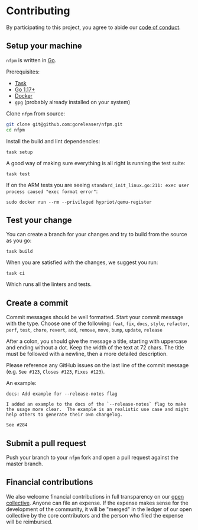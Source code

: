 # Contributing

By participating to this project, you agree to abide our [code of conduct](/CODE_OF_CONDUCT.md).

## Setup your machine

`nfpm` is written in [Go](https://golang.org/).

Prerequisites:

- [Task](https://taskfile.dev/#/installation)
- [Go 1.17+](https://golang.org/doc/install)
- [Docker](https://www.docker.com/)
- `gpg` (probably already installed on your system)

Clone `nfpm` from source:

```sh
git clone git@github.com:goreleaser/nfpm.git
cd nfpm
```

Install the build and lint dependencies:

```console
task setup
```

A good way of making sure everything is all right is running the test suite:

```console
task test
```

If on the ARM tests you are seeing `standard_init_linux.go:211: exec user process caused "exec format error"`:

```console
sudo docker run --rm --privileged hypriot/qemu-register
```

## Test your change

You can create a branch for your changes and try to build from the source as you go:

```console
task build
```

When you are satisfied with the changes, we suggest you run:

```console
task ci
```

Which runs all the linters and tests.

## Create a commit

Commit messages should be well formatted.
Start your commit message with the type. Choose one of the following:
`feat`, `fix`, `docs`, `style`, `refactor`, `perf`, `test`, `chore`, `revert`, `add`, `remove`, `move`, `bump`, `update`, `release`

After a colon, you should give the message a title, starting with uppercase and ending without a dot.
Keep the width of the text at 72 chars.
The title must be followed with a newline, then a more detailed description.

Please reference any GitHub issues on the last line of the commit message (e.g. `See #123`, `Closes #123`, `Fixes #123`).

An example:

```
docs: Add example for --release-notes flag

I added an example to the docs of the `--release-notes` flag to make
the usage more clear.  The example is an realistic use case and might
help others to generate their own changelog.

See #284
```

## Submit a pull request

Push your branch to your `nfpm` fork and open a pull request against the
master branch.

## Financial contributions

We also welcome financial contributions in full transparency on our [open collective](https://opencollective.com/goreleaser).
Anyone can file an expense. If the expense makes sense for the development of the community, it will be "merged" in the ledger of our open collective by the core contributors and the person who filed the expense will be reimbursed.
